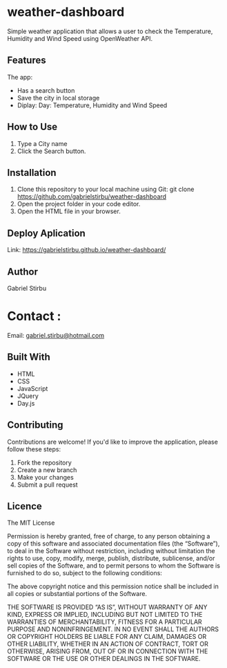 # weather-dashboard
Simple weather application that allows a user to check the Temperature, Humidity and Wind Speed using OpenWeather API.

## Features
The app:
- Has a search button 
- Save the city in local storage
- Diplay: Day: Temperature, Humidity and Wind Speed 

## How to Use 
1. Type a City name
2. Click the Search button.

## Installation

1. Clone this repository to your local machine using Git: 
git clone https://github.com/gabrielstirbu/weather-dashboard
2. Open the project folder in your code editor.
3. Open the HTML file in your browser.

## Deploy Aplication
Link: https://gabrielstirbu.github.io/weather-dashboard/

## Author
 Gabriel Stirbu
# Contact : 
Email: gabriel.stirbu@hotmail.com

## Built With

- HTML
- CSS
- JavaScript
- JQuery
- Day.js

## Contributing

Contributions are welcome! If you'd like to improve the application, please follow these steps:

1. Fork the repository
2. Create a new branch
3. Make your changes
4. Submit a pull request

## Licence 

The MIT License

Permission is hereby granted, free of charge, to any person obtaining a copy of this software and associated documentation files (the “Software”), to deal in the Software without restriction, including without limitation the rights to use, copy, modify, merge, publish, distribute, sublicense, and/or sell copies of the Software, and to permit persons to whom the Software is furnished to do so, subject to the following conditions:

The above copyright notice and this permission notice shall be included in all copies or substantial portions of the Software.

THE SOFTWARE IS PROVIDED “AS IS”, WITHOUT WARRANTY OF ANY KIND, EXPRESS OR IMPLIED, INCLUDING BUT NOT LIMITED TO THE WARRANTIES OF MERCHANTABILITY, FITNESS FOR A PARTICULAR PURPOSE AND NONINFRINGEMENT. IN NO EVENT SHALL THE AUTHORS OR COPYRIGHT HOLDERS BE LIABLE FOR ANY CLAIM, DAMAGES OR OTHER LIABILITY, WHETHER IN AN ACTION OF CONTRACT, TORT OR OTHERWISE, ARISING FROM, OUT OF OR IN CONNECTION WITH THE SOFTWARE OR THE USE OR OTHER DEALINGS IN THE SOFTWARE.
